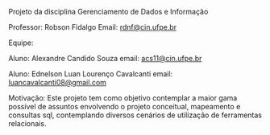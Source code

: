 Projeto da disciplina Gerenciamento de Dados e Informação

Professor: Robson Fidalgo
Email: rdnf@cin.ufpe.br

Equipe: 

Aluno: Alexandre Candido Souza
email: acs11@cin.ufpe.br

Aluno: Ednelson Luan Lourenço Cavalcanti
email: luancavalcanti08@gmail.com


Motivação: Este projeto tem como objetivo contemplar a maior gama possível de assuntos envolvendo o projeto conceitual, mapeamento e consultas sql, contemplando diversos cenários de utilização de ferramentas relacionais.
